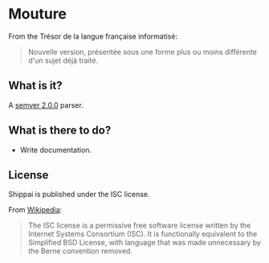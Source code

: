 Mouture
=======

From the Trésor de la langue française informatisé:

> Nouvelle version, présentée sous une forme plus ou moins différente d'un sujet
> déjà traité.

What is it?
-----------

A [semver 2.0.0][1] parser.

What is there to do?
--------------------

* Write documentation.

License
-------

Shippai is published under the ISC license.

From [Wikipedia][1]:
> The ISC license is a permissive free software license written by the Internet
> Systems Consortium (ISC). It is functionally equivalent to the Simplified BSD
> License, with language that was made unnecessary by the Berne convention
> removed.

[1]: http://semver.org/spec/v2.0.0.html
[2]: http://en.wikipedia.org/wiki/ISC_license
